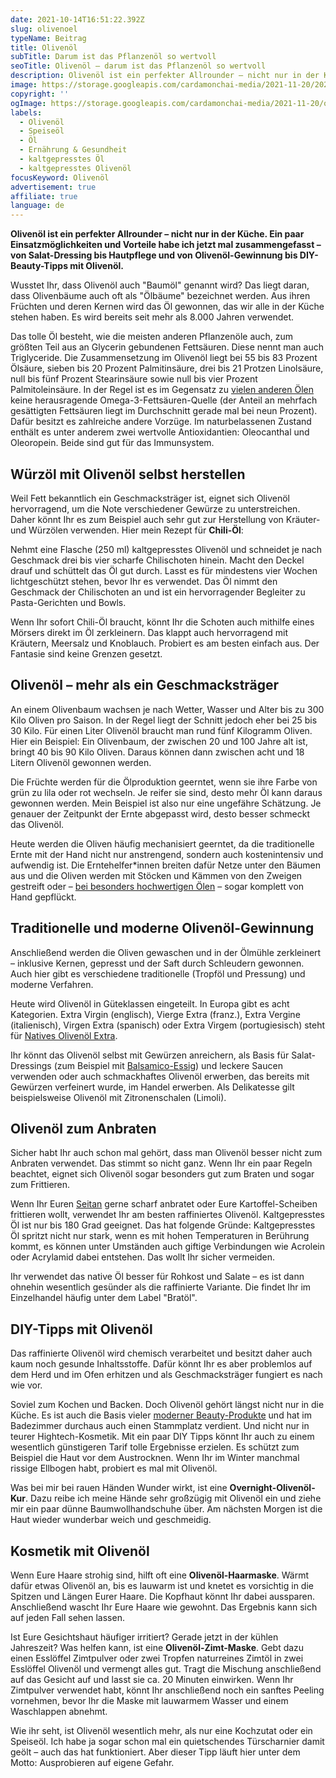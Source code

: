 ```yaml
---
date: 2021-10-14T16:51:22.392Z
slug: olivenoel
typeName: Beitrag
title: Olivenöl
subTitle: Darum ist das Pflanzenöl so wertvoll
seoTitle: Olivenöl – darum ist das Pflanzenöl so wertvoll
description: Olivenöl ist ein perfekter Allrounder – nicht nur in der Küche. Ein paar Einsatzmöglichkeiten und Vorteile habe ich jetzt mal zusammengefasst – von Salat-Dressing bis Hautpflege und von Olivenöl-Gewinnung bis DIY-Beauty-Tipps mit Olivenöl.
image: https://storage.googleapis.com/cardamonchai-media/2021-11-20/2021-09-28-oele-30-jpg-imagine-b8b8a8_a09c94_1024_768/640.webp
copyright: ''
ogImage: https://storage.googleapis.com/cardamonchai-media/2021-11-20/olivenoel-fb-png-imagine-b8c8d8_959390_1200_628/640.webp
labels:
  - Olivenöl
  - Speiseöl
  - Öl
  - Ernährung & Gesundheit
  - kaltgepresstes Öl
  - kaltgepresstes Olivenöl
focusKeyword: Olivenöl
advertisement: true
affiliate: true
language: de
---
```


**Olivenöl ist ein perfekter Allrounder – nicht nur in der Küche. Ein paar Einsatzmöglichkeiten und Vorteile habe ich jetzt mal zusammengefasst – von Salat-Dressing bis Hautpflege und von Olivenöl-Gewinnung bis DIY-Beauty-Tipps mit Olivenöl.**

Wusstet Ihr, dass Olivenöl auch "Baumöl" genannt wird? Das liegt daran, dass Olivenbäume auch oft als "Ölbäume" bezeichnet werden. Aus ihren Früchten und deren Kernen wird das Öl gewonnen, das wir alle in der Küche stehen haben. Es wird bereits seit mehr als 8.000 Jahren verwendet.

Das tolle Öl besteht, wie die meisten anderen Pflanzenöle auch, zum größten Teil aus an Glycerin gebundenen Fettsäuren. Diese nennt man auch Triglyceride. Die Zusammensetzung im Olivenöl liegt bei 55 bis 83 Prozent Ölsäure, sieben bis 20 Prozent Palmitinsäure, drei bis 21 Protzen Linolsäure, null bis fünf Prozent Stearinsäure sowie null bis vier Prozent Palmitoleinsäure. In der Regel ist es im Gegensatz zu [vielen anderen Ölen](/tag/speiseoel) keine herausragende Omega-3-Fettsäuren-Quelle (der Anteil an mehrfach gesättigten Fettsäuren liegt im Durchschnitt gerade mal bei neun Prozent). Dafür besitzt es zahlreiche andere Vorzüge. Im naturbelassenen Zustand enthält es unter anderem zwei wertvolle Antioxidantien: Oleocanthal und Oleoropein. Beide sind gut für das Immunsystem.

## Würzöl mit Olivenöl selbst herstellen

Weil Fett bekanntlich ein Geschmacksträger ist, eignet sich Olivenöl hervorragend, um die Note verschiedener Gewürze zu unterstreichen. Daher könnt Ihr es zum Beispiel auch sehr gut zur Herstellung von Kräuter- und Würzölen verwenden. Hier mein Rezept für **Chili-Öl**:

Nehmt eine Flasche (250 ml) kaltgepresstes Olivenöl und schneidet je nach Geschmack drei bis vier scharfe Chilischoten hinein. Macht den Deckel drauf und schüttelt das Öl gut durch. Lasst es für mindestens vier Wochen lichtgeschützt stehen, bevor Ihr es verwendet. Das Öl nimmt den Geschmack der Chilischoten an und ist ein hervorragender Begleiter zu Pasta-Gerichten und Bowls.

Wenn Ihr sofort Chili-Öl braucht, könnt Ihr die Schoten auch mithilfe eines Mörsers direkt im Öl zerkleinern. Das klappt auch hervorragend mit Kräutern, Meersalz und Knoblauch. Probiert es am besten einfach aus. Der Fantasie sind keine Grenzen gesetzt.

## Olivenöl – mehr als ein Geschmacksträger

An einem Olivenbaum wachsen je nach Wetter, Wasser und Alter bis zu 300 Kilo Oliven pro Saison. In der Regel liegt der Schnitt jedoch eher bei 25 bis 30 Kilo. Für einen Liter Olivenöl braucht man rund fünf Kilogramm Oliven. Hier ein Beispiel: Ein Olivenbaum, der zwischen 20 und 100 Jahre alt ist, bringt 40 bis 90 Kilo Oliven. Daraus können dann zwischen acht und 18 Litern Olivenöl gewonnen werden.

Die Früchte werden für die Ölproduktion geerntet, wenn sie ihre Farbe von grün zu lila oder rot wechseln. Je reifer sie sind, desto mehr Öl kann daraus gewonnen werden. Mein Beispiel ist also nur eine ungefähre Schätzung. Je genauer der Zeitpunkt der Ernte abgepasst wird, desto besser schmeckt das Olivenöl.

Heute werden die Oliven häufig mechanisiert geerntet, da die traditionelle Ernte mit der Hand nicht nur anstrengend, sondern auch kostenintensiv und aufwendig ist. Die Erntehelfer\*innen breiten dafür Netze unter den Bäumen aus und die Oliven werden mit Stöcken und Kämmen von den Zweigen gestreift oder – [bei besonders hochwertigen Ölen](https://amzn.to/3vjkxDZ) – sogar komplett von Hand gepflückt.

## Traditionelle und moderne Olivenöl-Gewinnung

Anschließend werden die Oliven gewaschen und in der Ölmühle zerkleinert – inklusive Kernen, gepresst und der Saft durch Schleudern gewonnen. Auch hier gibt es verschiedene traditionelle (Tropföl und Pressung) und moderne Verfahren.

Heute wird Olivenöl in Güteklassen eingeteilt. In Europa gibt es acht Kategorien. Extra Virgin (englisch), Vierge Extra (franz.), Extra Vergine (italienisch), Virgen Extra (spanisch) oder Extra Virgem (portugiesisch) steht für [Natives Olivenöl Extra](https://amzn.to/3vjkxDZ).

Ihr könnt das Olivenöl selbst mit Gewürzen anreichern, als Basis für Salat-Dressings (zum Beispiel mit [Balsamico-Essig](https://amzn.to/3AEJ9rJ)) und leckere Saucen verwenden oder auch schmackhaftes Olivenöl erwerben, das bereits mit Gewürzen verfeinert wurde, im Handel erwerben. Als Delikatesse gilt beispielsweise Olivenöl mit Zitronenschalen (Limoli).

<Gallery name="olivenoel-1" />

## Olivenöl zum Anbraten

Sicher habt Ihr auch schon mal gehört, dass man Olivenöl besser nicht zum Anbraten verwendet. Das stimmt so nicht ganz. Wenn Ihr ein paar Regeln beachtet, eignet sich Olivenöl sogar besonders gut zum Braten und sogar zum Frittieren.

Wenn Ihr Euren [Seitan](/2016/01/seitan-grundrezept/) gerne scharf anbratet oder Eure Kartoffel-Scheiben frittieren wollt, verwendet Ihr am besten raffiniertes Olivenöl. Kaltgepresstes Öl ist nur bis 180 Grad geeignet. Das hat folgende Gründe: Kaltgepresstes Öl spritzt nicht nur stark, wenn es mit hohen Temperaturen in Berührung kommt, es können unter Umständen auch giftige Verbindungen wie Acrolein oder Acrylamid dabei entstehen. Das wollt Ihr sicher vermeiden.

Ihr verwendet das native Öl besser für Rohkost und Salate – es ist dann ohnehin wesentlich gesünder als die raffinierte Variante. Die findet Ihr im Einzelhandel häufig unter dem Label "Bratöl".

## DIY-Tipps mit Olivenöl

Das raffinierte Olivenöl wird chemisch verarbeitet und besitzt daher auch kaum noch gesunde Inhaltsstoffe. Dafür könnt Ihr es aber problemlos auf dem Herd und im Ofen erhitzen und als Geschmacksträger fungiert es nach wie vor.

Soviel zum Kochen und Backen. Doch Olivenöl gehört längst nicht nur in die Küche. Es ist auch die Basis vieler [moderner Beauty-Produkte](/2018/03/vegane-kosmetik-und-naturkosmetik/) und hat im Badezimmer durchaus auch einen Stammplatz verdient. Und nicht nur in teurer Hightech-Kosmetik. Mit ein paar DIY Tipps könnt Ihr auch zu einem wesentlich günstigeren Tarif tolle Ergebnisse erzielen. Es schützt zum Beispiel die Haut vor dem Austrocknen. Wenn Ihr im Winter manchmal rissige Ellbogen habt, probiert es mal mit Olivenöl.

Was bei mir bei rauen Händen Wunder wirkt, ist eine **Overnight-Olivenöl-Kur**. Dazu reibe ich meine Hände sehr großzügig mit Olivenöl ein und ziehe mir ein paar dünne Baumwollhandschuhe über. Am nächsten Morgen ist die Haut wieder wunderbar weich und geschmeidig.

## Kosmetik mit Olivenöl

Wenn Eure Haare strohig sind, hilft oft eine **Olivenöl-Haarmaske**. Wärmt dafür etwas Olivenöl an, bis es lauwarm ist und knetet es vorsichtig in die Spitzen und Längen Eurer Haare. Die Kopfhaut könnt Ihr dabei aussparen. Anschließend wascht Ihr Eure Haare wie gewohnt. Das Ergebnis kann sich auf jeden Fall sehen lassen.

Ist Eure Gesichtshaut häufiger irritiert? Gerade jetzt in der kühlen Jahreszeit? Was helfen kann, ist eine **Olivenöl-Zimt-Maske**. Gebt dazu einen Esslöffel Zimtpulver oder zwei Tropfen naturreines Zimtöl in zwei Esslöffel Olivenöl und vermengt alles gut. Tragt die Mischung anschließend auf das Gesicht auf und lasst sie ca. 20 Minuten einwirken. Wenn Ihr Zimtpulver verwendet habt, könnt Ihr anschließend noch ein sanftes Peeling vornehmen, bevor Ihr die Maske mit lauwarmem Wasser und einem Waschlappen abnehmt.

Wie ihr seht, ist Olivenöl wesentlich mehr, als nur eine Kochzutat oder ein Speiseöl. Ich habe ja sogar schon mal ein quietschendes Türscharnier damit geölt – auch das hat funktioniert. Aber dieser Tipp läuft hier unter dem Motto: Ausprobieren auf eigene Gefahr.

<Gallery name="olivenoel-2" />
